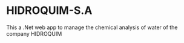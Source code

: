 # HIDROQUIM-S.A
This a .Net web app to manage the chemical analysis of water of the company HIDROQUIM
